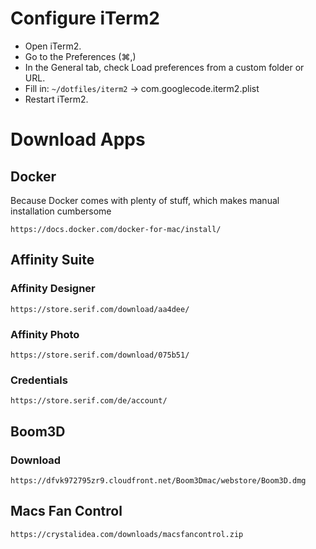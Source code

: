 # Configure iTerm2
- Open iTerm2.
- Go to the Preferences (⌘,)
- In the General tab, check Load preferences from a custom folder or URL.
- Fill in: `~/dotfiles/iterm2` -> com.googlecode.iterm2.plist
- Restart iTerm2.

# Download Apps
## Docker
Because Docker comes with plenty of stuff, which makes manual installation cumbersome
```
https://docs.docker.com/docker-for-mac/install/
```
## Affinity Suite
### Affinity Designer
```
https://store.serif.com/download/aa4dee/
```
### Affinity Photo
```
https://store.serif.com/download/075b51/
```
### Credentials
```
https://store.serif.com/de/account/
```

## Boom3D
### Download
```
https://dfvk972795zr9.cloudfront.net/Boom3Dmac/webstore/Boom3D.dmg
```

## Macs Fan Control
```
https://crystalidea.com/downloads/macsfancontrol.zip
```